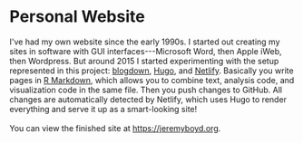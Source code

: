# Personal Website
I've had my own website since the early 1990s. I started out creating my sites in software with GUI interfaces---Microsoft Word, then Apple iWeb, then Wordpress. But around 2015 I started experimenting with the setup represented in this project: [blogdown](https://github.com/rstudio/blogdown), [Hugo](https://gohugo.io), and [Netlify](https://www.netlify.com). Basically you write pages in [R Markdown](https://github.com/rstudio/rmarkdown), which allows you to combine text, analysis code, and visualization code in the same file. Then you push changes to GitHub. All changes are automatically detected by Netlify, which uses Hugo to render everything and serve it up as a smart-looking site!
<br>
<br>
You can view the finished site at https://jeremyboyd.org.
